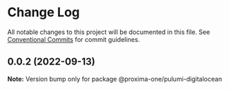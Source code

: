 # Change Log

All notable changes to this project will be documented in this file.
See [Conventional Commits](https://conventionalcommits.org) for commit guidelines.

## 0.0.2 (2022-09-13)

**Note:** Version bump only for package @proxima-one/pulumi-digitalocean
